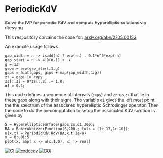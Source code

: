 # PeriodicKdV
Solve the IVP for periodic KdV and compute hyperelliptic solutions via dressing.

This respository contains the code for: [arxiv.org/abs/2205.00153](https://arxiv.org/abs/2205.00153)

An example usage follows.
```
gap_width = n -> isodd(n) ? exp(-n) : 0.1*n^5*exp(-n)
gap_start = n -> 4.0(n-1) + .4
g = 12
gaps = map(gap_start,1:g)
gaps = hcat(gaps, gaps + map(gap_width,1:g))
zs = gaps |> copy
zs[:,2] = 0*zs[:,2] .+ 1.0;
α1 = 0.1;
```
This code defines a sequence of intervals (`gaps`) and zeros `zs` that lie in these gaps along with their signs.  The variable `α1` gives the left most point the the spectrum of the associated hyperelliptic Schrodinger operator.  Then the code to do the precomputation to setup the associated KdV solution is given by:
```
S = HyperellipticSurface(gaps,zs,α1,300);
BA = BakerAkhiezerFunction(S,200.; tols = [1e-17,1e-10]);
u(x,t) = PeriodicKdV.KdV(BA,x,t,1e-8)
x = 0:.01:5
plot(x, map( x -> u(x,1.0), x) |> real)
```




[![CI](https://github.com/tomtrogdon/PeriodicKdV.jl/actions/workflows/CI.yml/badge.svg)](https://github.com/tomtrogdon/PeriodicKdV.jl/actions/workflows/CI.yml) [![codecov](https://codecov.io/gh/tomtrogdon/PeriodicKdV.jl/branch/main/graph/badge.svg?token=JCU86U5O3J)](https://codecov.io/gh/tomtrogdon/PeriodicKdV.jl) [![DOI](https://zenodo.org/badge/350778634.svg)](https://zenodo.org/badge/latestdoi/350778634)


